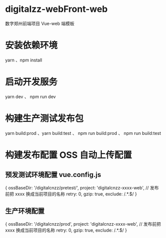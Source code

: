 # digitalzz-webFront-web

数字郑州前端项目 Vue-web 端模板

# 安装依赖环境

yarn 、npm install

# 启动开发服务

yarn dev 、 npm run dev

# 构建生产测试发布包

yarn build:prod 、yarn build:test 、 npm run build:prod 、 npm run build:test

# 构建发布配置 OSS 自动上传配置

## 预发测试环境配置 vue.config.js

{ ossBaseDir: '/digitalcnzz/pretest/', project: 'digitalcnzz-xxxx-web', // 发布前把 xxxx 换成当前项目的名称 retry: 0,
gzip: true, exclude: /.\*\.\$/ }

## 生产环境配置

{ ossBaseDir: '/digitalcnzz/prod', project: 'digitalcnzz-xxxx-web', // 发布前把 xxxx 换成当前项目的名称 retry: 0, gzip:
true, exclude: /.\*\.\$/ }
